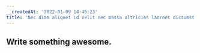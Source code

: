 ```yaml
---
__createdAt: '2022-01-09 14:46:23'
title: 'Nec diam aliquet id velit nec massa ultricies laoreet dictumst.'
---
```


## Write something awesome.